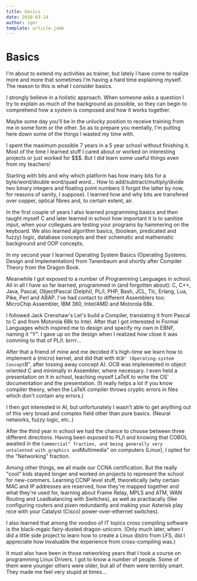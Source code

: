 ```yaml
---
title: basics
date: 2010-03-14
author: igor
template: article.jade
---
```


# Basics

I'm about to extend my activities as trainer, but lately I have come to realize more and more that sometimes I'm having a hard time explaining myself.
The reason to this is what I consider basics.

I strongly believe in a holistic approach.
When someone asks a question I try to explain as much of the background as possible, so they can begin to comprehend how a system is composed and how it works together.

Maybe some day you'll be in the unlucky position to receive training from me in some form or the other.
So as to prepare you mentally, I'm putting here down some of the things I wasted my time with.

I spent the maximum possible 7 years in a 5 year school without finishing it.
Most of the time I learned stuff I cared about or worked on interesting projects or just worked for \$\$\$.
But I did learn some useful things even from my teachers!

Starting with bits and why which platform has how many bits for a byte/word/double word/quad word…
How to add/subtract/multiply/divide two binary integers and floating point numbers (I forgot the latter by now, for reasons of sanity, I suppose).
I learned how and why bits are transfered over copper, optical fibres and, to certain extent, air.

In the first couple of years I also learned programming basics and then taught myself C and later learned in school how important it is to sanitize input, when your collegues are testing your programs by hammering on the keyboard.
We also learned algorithm basics, (boolean, predicated and fuzzy) logic, database concepts and their schematic and mathematic background and OOP concepts.

In my second year I learned Operating System Basics (Operating Systems: Design and Implementation) from Tanenbaum and shortly after Compiler Theory from the Dragon Book.

Meanwhile I got exposed to a number of Programming Languages in school.
All in all I have so far learned, programmed in (and forgotten about): C, C++, Java, Pascal, ObjectPascal (Delphi), PL/I, PHP, Bash, JCL, Tlc, Erlang, Lua, Pike, Perl and ABAP.
I've had contact to different Assemblers too: MicroChip Assembler, IBM 360, Intel/AMD and Motorola 68k.

I followed Jack Crenshaw's Let's build a Compiler, translating it from Pascal to C and from Motorola 68k to Intel.
After that I got interested in Formal Languages which inspired me to design and specify my own in EBNF, naming it "Y".
I gave up on the design when I realized how close it was comming to that of PL/I. brrrr…

After that a friend of mine and me decided it's high-time we learn how to implement a (micro) kernel, and did that with `OCB" (Operating-system Concept`B", after tossing away concept A).
OCB was implemented in object oriented C and minimally in Assembler, where necessary.
I even held a presentation on it in school, teaching myself LaTeX to write the OS' documentation and the presentation.
(It really helps a lot if you know compiler theory, when the LaTeX compiler throws cryptic errors in files which don't contain any errors.)

I then got interested in AI, but unfortunately I wasn't able to get anything out of this very broad and complex field other than pure basics.
(Neural networks, fuzzy logic, etc..)

After the third year in school we had the chance to choose between three different directions.
Having been exposed to PL/I and knowing that COBOL awaited in the `Commercial" fraction, and being generally very untalented with graphics and`Multimedia" on computers (Linux), I opted for the "Networking" fraction.

Among other things, we all made our CCNA certification.
But the really "cool" kids stayed longer and worked on projects to represent the school for new-commers.
Learning CCNP level stuff, theoretically (why certain MAC and IP addresses are reserved, how they're mapped together and what they're used for, learning about Frame Relay, MPLS and ATM, WAN Routing and Loadbalancing with Switches), as well as practiacally (like configuring routers and pixen redundantly and making your Asterisk play nice with your Catalyst (Cisco) power-over-ethernet switches).

I also learned that among the voodoo of IT topics cross compiling software is the black-mgaic fairy-dusted dragon-unicorn.
(Only much later, when I did a little side project to learn how to create a Linux distro from LFS, did I appreciate how invaluable the experience from cross-compiling was.)

It must also have been in those networking years that I took a course on programming Linux Drivers.
I got to know a number of people.
Some of them were younger others were older, but all of them were terribly smart.
They made me feel very stupid at times...
